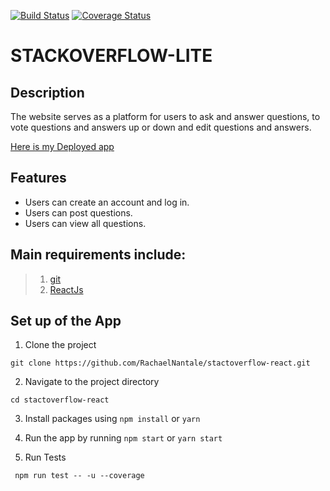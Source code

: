 [![Build Status](https://travis-ci.org/RachaelNantale/stackoverflow-react.svg?branch=develop)](https://travis-ci.org/RachaelNantale/stackoverflow-react)
[![Coverage Status](https://coveralls.io/repos/github/RachaelNantale/stackoverflow-react/badge.svg?branch=develop)](https://coveralls.io/github/RachaelNantale/stackoverflow-react?branch=develop)

# STACKOVERFLOW-LITE 

## Description
The website serves as a platform for users to ask and answer questions, to vote questions and answers up or down and edit questions and answers.

[Here is my Deployed app](https://stactoverflow-lite-staging.herokuapp.com)

## Features

- Users can create an account and log in.
- Users can post questions.
- Users can view all questions.


## Main requirements include:
> 1. [git](https://git-scm.com/)
> 2. [ReactJs](https://reactjs.org/)

## Set up of the App
1. Clone the project

`git clone https://github.com/RachaelNantale/stactoverflow-react.git`

2. Navigate to the project directory

`cd stactoverflow-react`

3. Install packages using `npm install` or `yarn`

4. Run the app by running `npm start` or `yarn start`

5. Run Tests

` npm run test -- -u --coverage`

